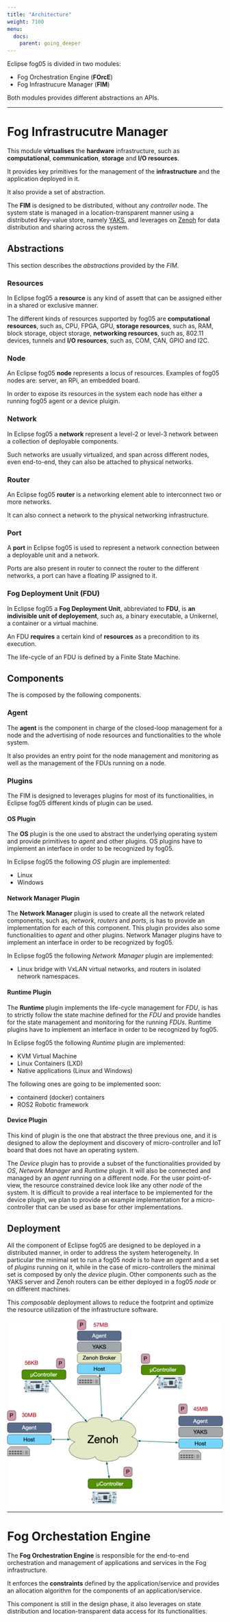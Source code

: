 ```yaml
---
title: "Architecture"
weight: 7100
menu:
  docs:
    parent: going_deeper
---
```


Eclipse fog05 is divided in two modules:

 - Fog Orchestration Engine (**FOrcE**)
 - Fog Infrastrucure Manager (**FIM**)

 Both modules provides different abstractions an APIs.

---

# Fog Infrastrucutre Manager


This module **virtualises** the **hardware** infrastructure, such as
**computational**, **communication**, **storage** and **I/O resources**.

It provides key primitives for the management of the **infrastructure** and
the application deployed in it.

It also provide a set of abstraction.

The **FIM** is designed to be distributed, without any *controller* node. The system state is managed in a location-transparent manner
using a distributed Key-value store, namely [YAKS](http://yaks.is), and leverages on [Zenoh](http://zenoh.io) for data distribution and sharing across the system.

## Abstractions

This section describes the *abstractions* provided by the *FIM*.

### Resources

In Eclipse fog05 a **resource** is any kind of assett that can be assigned either in a shared or exclusive manner.

The different kinds of resources supported by fog05 are **computational resources**, such as, CPU, FPGA, GPU,
**storage resources**, such as, RAM, block storage, object storage, **networking resources**, such as, 802.11 devices, tunnels and
**I/O resources**, such as, COM, CAN, GPIO and I2C.

### Node

An Eclipse fog05 **node** represents a locus of resources.
Examples of fog05 nodes are: server, an RPi, an embedded board.

In order to expose its resources in the system each node has either a running fog05 agent or a device pluigin.


### Network

In Eclipse fog05 a **network** represent a level-2 or level-3 network between a collection of deployable components.

Such networks are usually virtualized, and span across different nodes, even end-to-end, they can also be attached to
physical networks.


### Router

An Eclipse fog05 **router** is a networking element able to interconnect two or more networks.

It can also connect a network to the physical networking infrastructure.


### Port

A **port** in Eclipse fog05 is used to represent a network connection between a deployable unit and a network.

Ports are also present in router to connect the router to the different networks, a port can have a floating IP assigned to it.

### Fog Deployment Unit (FDU)

In Eclipse fog05 a **Fog Deployment Unit**, abbreviated to **FDU**, is **an indivisible unit of deployement**, such as, a binary executable, a Unikernel,
a container or a virtual machine.

An FDU **requires** a certain kind of **resources** as a precondition to its execution.

The life-cycle of an FDU is defined by a Finite State Machine.

## Components

The is composed by the following components.

### Agent

The **agent** is the component in charge of the closed-loop management for a node and the advertising of node resources and functionalities to the whole system.

It also provides an entry point for the node management and monitoring as well as the management of the FDUs running on a node.


### Plugins

The FIM is designed to leverages plugins for most of its functionalities, in Eclipse fog05 different kinds of plugin can be used.

#### OS Plugin

The **OS** plugin is the one used to abstract the underlying operating system and provide primitives to *agent* and other plugins.
OS plugins have to implement an interface in order to be recognized by fog05.

In Eclipse fog05 the following *OS* plugin are implemented:

- Linux
- Windows

#### Network Manager Plugin

The **Network Manager** plugin is used to create all the network related components, such as, *network*, *routers* and *ports*, is has to provide an implementation for each
of this component. This plugin provides also some functionalities to *agent* and other plugins.
Network Manager plugins have to implement an interface in order to be recognized by fog05.

In Eclipse fog05 the following *Network Manager* plugin are implemented:

- Linux bridge with VxLAN virtual networks, and routers in isolated network namespaces.

#### Runtime Plugin

The **Runtime** plugin implements the life-cycle management for *FDU*, is has to strictly follow the state machine defined for the *FDU* and provide handles for the state management and monitoring for the running *FDUs*.
Runtime plugins have to implement an interface in order to be recognized by fog05.

In Eclipse fog05 the following *Runtime* plugin are implemented:

- KVM Virtual Machine
- Linux Containers (LXD)
- Native applications (Linux and Windows)

The following ones are going to be implemented soon:

- containerd (docker) containers
- ROS2 Robotic framework


#### Device Plugin

This kind of plugin is the one that abstract the three previous one, and it is designed to allow the deployment and discovery of micro-controller and IoT board that does not have an operating system.

The *Device* plugin has to provide a subset of the functionalities provided by *OS*, *Network Manager* and *Runtime* plugin. It will also be connected and managed by an *agent* running on a different node.  For the user point-of-view, the resource constrained device look like any other *node* of the system.
It is difficult to provide a real interface to be implemented for the device plugin, we plan to provide an example implementation for a micro-controller that can be used as base for other implementations.



## Deployment

All the component of Eclipse fog05 are designed to be deployed in a distributed manner, in order to address the system heterogeneity.
In particular the minimal set to run a fog05 *node* is to have an *agent* and a set of *plugins* running on it, while in the case of micro-controllers the minimal set is composed by only the *device* plugin. Other components such as the YAKS server and Zenoh routers can be either deployed in a fog05 *node* or on different machines.

This *composable* deployment allows to reduce the footprint and optimize the resource utilization of the infrastructure  software.


![Deployment examples](/img/deployments.png)

---

# Fog Orchestation Engine

The **Fog Orchestration Engine** is responsible for the end-to-end orchestration and management of applications and services in the Fog infrastructure.

It enforces the **constraints** defined by the application/service and provides an allocation algorithm for the components of an application/service.

This component is still in the design phase, it also leverages on state distribution and location-transparent data access for its functionalities.